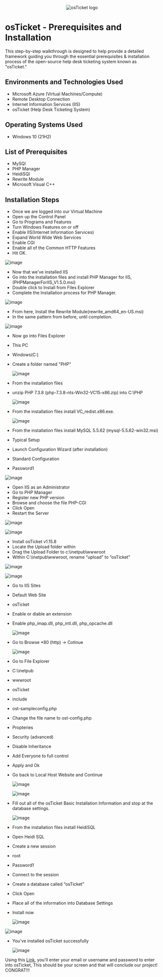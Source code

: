 <p align="center">
<img src="https://i.imgur.com/Clzj7Xs.png" alt="osTicket logo"/>
</p>

<h1>osTicket - Prerequisites and Installation</h1>
This step-by-step walkthrough is designed to help provide a detailed framework guiding you through the essential prerequisites & installation process of the open-source help desk ticketing system known as "osTicket."<br />



<h2>Environments and Technologies Used</h2>

- Microsoft Azure (Virtual Machines/Compute)
- Remote Desktop Connection
- Internet Information Services (IIS)
- osTicket (Help Desk Ticketing System)

<h2>Operating Systems Used </h2>

- Windows 10</b> (21H2)

<h2>List of Prerequisites</h2>

- MySQl
- PHP Manager
- HeidiSQl
- Rewrite Module
- Microsoft Visual C++

<h2>Installation Steps</h2>

- Once we are logged into our Virtual Machine
- Open up the Control Panel
- Go to Programs and Features
- Turn Windows Features on or off
- Enable IIS(Internet Information Services)
- Expand World Wide Web Services
- Enable CGI
- Enable all of the Common HTTP Features
- Hit OK.

![image](https://github.com/CarlosAlvarado0718/osticket-prereqs/assets/140138198/530a2d16-dd64-49a0-862a-8a33dac7d00a)

- Now that we've installed IIS
- Go into the installation files and install PHP Manager for IIS, (PHPManagerForIIS_V1.5.0.msi)
- Double click to Install from Files Explorer
- Complete the Installation process for PHP Manager.

![image](https://github.com/CarlosAlvarado0718/osticket-prereqs/assets/140138198/99bf3a59-8d45-44a8-b43e-e818a7dc32bb)

- From here, Install the Rewrite Module(rewrite_amd64_en-US.msi)
- In the same pattern from before, until completion.

  
![image](https://github.com/CarlosAlvarado0718/osticket-prereqs/assets/140138198/0e4b3d58-4f5e-452f-8ddb-c21d7b48d235)

- Now go into Files Explorer
- This PC
- Windows(C:)
- Create a folder named "PHP"

  
  ![image](https://github.com/CarlosAlvarado0718/osticket-prereqs/assets/140138198/9c73e0c4-bfef-4443-a932-1862ac7607a6)

- From the installation files
- unzip PHP 7.3.8 (php-7.3.8-nts-Win32-VC15-x86.zip) into C:\PHP

  
  ![image](https://github.com/CarlosAlvarado0718/osticket-prereqs/assets/140138198/32360f37-fde1-48b3-963c-9abf0fe84e0a)


- From the installation files install VC_redist.x86.exe.


  ![image](https://github.com/CarlosAlvarado0718/osticket-prereqs/assets/140138198/6882d61c-ae1d-4287-8ea7-6904bf458dbc)

 - From the installation files install MySQL 5.5.62 (mysql-5.5.62-win32.msi)
  
  - Typical Setup
  - Launch Configuration Wizard (after installation)
  - Standard Configuration
  - Password1 

  ![image](https://github.com/CarlosAlvarado0718/osticket-prereqs/assets/140138198/de834eb0-5630-4d66-919c-eee98b03e8fa)

 - Open IIS as an Administrator
 - Go to PHP Manager
 - Register new PHP version
 - Browse and choose the file PHP-CGI
 - Click Open
 - Restart the Server

  
  ![image](https://github.com/CarlosAlvarado0718/osticket-prereqs/assets/140138198/e8f58a87-b7d9-4c76-b052-da293ab79ac1)



  ![image](https://github.com/CarlosAlvarado0718/osticket-prereqs/assets/140138198/68b6a8f9-687f-4d36-b243-b7c0b0692aa5)


 - Install osTicket v1.15.8 
 - Locate the Upload folder within
 - Drag the Upload Folder to c:\inetpub\wwwroot
 - Within C:\inetpub\wwwroot, rename “upload” to “osTicket”


  ![image](https://github.com/CarlosAlvarado0718/osticket-prereqs/assets/140138198/e0df4bc4-6040-47ef-88ba-36691f9a61a9)

![image](https://github.com/CarlosAlvarado0718/osticket-prereqs/assets/140138198/fb259c8b-dd1f-4c8f-9bf7-17c4baa18469)

- Go to IIS Sites
- Default Web Site
- osTicket
- Enable or diable an extension
- Enable php_imap.dll, php_intl.dll, php_opcache.dll 

  ![image](https://github.com/CarlosAlvarado0718/osticket-prereqs/assets/140138198/9d6b2b3e-f78a-48cc-a181-3badebd7c8a6)


- Go to Browse *80 (http) -> Cotinue 


  ![image](https://github.com/CarlosAlvarado0718/osticket-prereqs/assets/140138198/c66ec2f2-c39d-412a-a807-5e5fa4f71331)


- Go to File Explorer
- C:\inetpub
- wwwroot
- osTicket
- include
- ost-sampleconfig.php
- Change the file name to ost-config.php
- Propteries
- Security (advanced)
- Disable Inheritance
- Add Everyone to full control
- Apply and Ok
- Go back to Local Host Website and Continue


  ![image](https://github.com/CarlosAlvarado0718/osticket-prereqs/assets/140138198/26da08c4-18e0-4348-928c-222058ee940b)

  ![image](https://github.com/CarlosAlvarado0718/osticket-prereqs/assets/140138198/2dca7648-7a0a-4916-b050-7b21d278cbdc)



- Fill out all of the osTicket Basic Installation Information and stop at the database settings.


  ![image](https://github.com/CarlosAlvarado0718/osticket-prereqs/assets/140138198/eac087a6-2cde-4c59-9e88-14719fc92ec4)


- From the installation files install HeidiSQL
- Open Heidi SQL
- Create a new session
- root
- Password1
- Connect to the session
- Create a database called “osTicket”
- Click Open
- Place all of the information into Database Settings
- Install now


  ![image](https://github.com/CarlosAlvarado0718/osticket-prereqs/assets/140138198/3fba5b30-f5f1-4697-a625-33adf724831a)

![image](https://github.com/CarlosAlvarado0718/osticket-prereqs/assets/140138198/a46fff1e-b672-4147-96a3-3fcaa3e585e8)


- You've installed osTicket successfully



  ![image](https://github.com/CarlosAlvarado0718/osticket-prereqs/assets/140138198/0986351f-e7ef-48f6-81b7-8b367f6958fe)

 Using this <a href="http://localhost/osTicket/scp/login.php">Link</a>, you'll enter your email or username and password to enter into osTicket, This should be your screen and that will conclude our project! CONGRAT!!!
